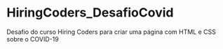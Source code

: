 # HiringCoders_DesafioCovid
Desafio do curso Hiring Coders para criar uma página com HTML e CSS sobre o COVID-19
